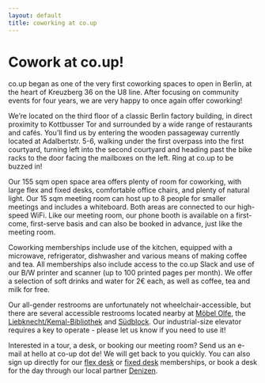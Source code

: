 ```yaml
---
layout: default
title: coworking at co.up
---
```


<h1>
  Cowork at co.up!
</h1>

co.up began as one of the very first coworking spaces to open in Berlin, at the heart of Kreuzberg 36 on the U8 line. After focusing on community events for four years, we are very happy to once again offer coworking!

We’re located on the third floor of a classic Berlin factory building, in direct proximity to Kottbusser Tor and surrounded by a wide range of restaurants and cafés. You’ll find us by entering the wooden passageway currently located at Adalbertstr. 5-6, walking under the first overpass into the first courtyard, turning left into the second courtyard and heading past the bike racks to the door facing the mailboxes on the left. Ring at co.up to be buzzed in!

Our 155 sqm open space area offers plenty of room for coworking, with large flex and fixed desks, comfortable office chairs, and plenty of natural light. Our 15 sqm meeting room can host up to 8 people for smaller meetings and includes a whiteboard. Both areas are connected to our high-speed WiFi. Like our meeting room, our phone booth is available on a first-come, first-serve basis and can also be booked in advance, just like the meeting room.

Coworking memberships include use of the kitchen, equipped with a microwave, refrigerator, dishwasher and various means of making coffee and tea. All memberships also include access to the co.up Slack and use of our B/W printer and scanner (up to 100 printed pages per month). We offer a selection of soft drinks and water for 2€ each, as well as coffee, tea and milk for free.

Our all-gender restrooms are unfortunately not wheelchair-accessible, but there are several accessible restrooms located nearby at [Möbel Olfe](https://wheelmap.org/nodes/616308956), the [Liebknecht/Kemal-Bibliothek](https://wheelmap.org/nodes/-37739166) and [Südblock](https://wheelmap.org/nodes/-65425822). Our industrial-size elevator requires a key to operate - please let us know if you need to use it!

Interested in a tour, a desk, or booking our meeting room? Send us an e-mail at hello at co-up dot de! We will get back to you quickly. You can also sign up directly for our [flex desk](https://members.co-up.de/membership_signup/new?plan_id=6e8228d4ae5b1d7f7b348b29fcd523bf) or [fixed desk](https://members.co-up.de/membership_signup/new?plan_id=9010d127686946210bfa392befc522ea) memberships, or book a desk for the day through our local partner [Denizen](https://thisisdenizen.com).   

